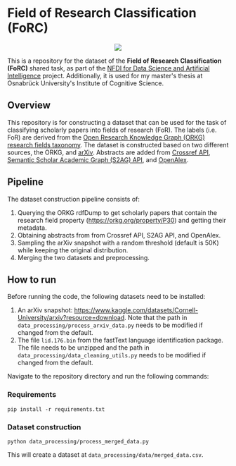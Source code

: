 # Field of Research Classification (FoRC)
<p align="center">
  <img src="https://github.com/ryabhmd/nfdi4ds-forc/assets/77779090/c9a3abec-0742-4c39-86da-5df76ce253a5" />

</p>

This is a repository for the dataset of the **Field of Research Classification (FoRC)** shared task, as part of the [NFDI for Data Science and Artificial Intelligence](https://www.nfdi4datascience.de/) project. Additionally, it is used for my master's thesis at Osnabrück University's Institute of Cognitive Science. 

## Overview

This repository is for constructing a dataset that can be used for the task of classifying scholarly papers into fields of research (FoR). The labels (i.e. FoR) are derived from the [Open Research Knowledge Graph (ORKG) research fields taxonomy](https://orkg.org/fields). The dataset is constructed based on two different sources, the ORKG, and [arXiv](https://www.kaggle.com/datasets/Cornell-University/arxiv?resource=download). Abstracts are added from [Crossref API](https://www.crossref.org/), [Semantic Scholar Academic Graph (S2AG) API](https://www.semanticscholar.org/product/api), and [OpenAlex](https://openalex.org/). 

## Pipeline

The dataset construction pipeline consists of:
1. Querying the ORKG rdfDump to get scholarly papers that contain the research field property (https://orkg.org/property/P30) and getting their metadata.
2. Obtaining abstracts from from Crossref API, S2AG API, and OpenAlex.
3. Sampling the arXiv snapshot with a random threshold (default is 50K) while keeping the original distribution.
4. Merging the two datasets and preprocessing.

## How to run

Before running the code, the following datasets need to be installed:

1. An arXiv snapshot: https://www.kaggle.com/datasets/Cornell-University/arxiv?resource=download. Note that the path in ```data_processing/process_arxiv_data.py``` needs to be modified if changed from the default.
2. The file ```lid.176.bin``` from the fastText language identification package. The file needs to be unzipped and the path in ```data_processing/data_cleaning_utils.py``` needs to be modified if changed from the default.

Navigate to the repository directory and run the following commands:

### Requirements

```commandline
pip install -r requirements.txt
```

### Dataset construction

```commandline
python data_processing/process_merged_data.py
```


This will create a dataset at ```data_processing/data/merged_data.csv```. 
